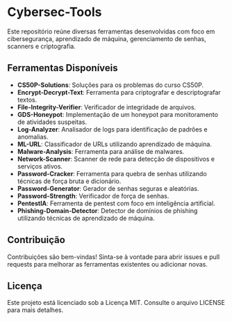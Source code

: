 # Cybersec-Tools

Este repositório reúne diversas ferramentas desenvolvidas com foco em cibersegurança, aprendizado de máquina, gerenciamento de senhas, scanners e criptografia.

## Ferramentas Disponíveis

- **CS50P-Solutions**: Soluções para os problemas do curso CS50P.
- **Encrypt-Decrypt-Text**: Ferramenta para criptografar e descriptografar textos.
- **File-Integrity-Verifier**: Verificador de integridade de arquivos.
- **GDS-Honeypot**: Implementação de um honeypot para monitoramento de atividades suspeitas.
- **Log-Analyzer**: Analisador de logs para identificação de padrões e anomalias.
- **ML-URL**: Classificador de URLs utilizando aprendizado de máquina.
- **Malware-Analysis**: Ferramenta para análise de malwares.
- **Network-Scanner**: Scanner de rede para detecção de dispositivos e serviços ativos.
- **Password-Cracker**: Ferramenta para quebra de senhas utilizando técnicas de força bruta e dicionário.
- **Password-Generator**: Gerador de senhas seguras e aleatórias.
- **Password-Strength**: Verificador de força de senhas.
- **PentestIA**: Ferramenta de pentest com foco em inteligência artificial.
- **Phishing-Domain-Detector**: Detector de domínios de phishing utilizando técnicas de aprendizado de máquina.

## Contribuição

Contribuições são bem-vindas! Sinta-se à vontade para abrir issues e pull requests para melhorar as ferramentas existentes ou adicionar novas.

## Licença

Este projeto está licenciado sob a Licença MIT. Consulte o arquivo LICENSE para mais detalhes.

